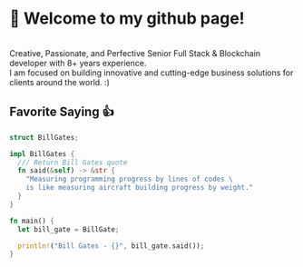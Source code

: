 # 👋 Welcome to my github page! <br />

<br />Creative, Passionate, and Perfective Senior Full Stack & Blockchain developer with 8+ years experience. <br /> I am focused on building innovative and cutting-edge business solutions for clients around the world. :) <br /> 

## Favorite Saying 👍

```rust
struct BillGates;

impl BillGates {
  /// Return Bill Gates quote
  fn said(&self) -> &str {
    "Measuring programming progress by lines of codes \
    is like measuring aircraft building progress by weight."
  }
}

fn main() {
  let bill_gate = BillGate;

  println!("Bill Gates - {}", bill_gate.said());
}
```
